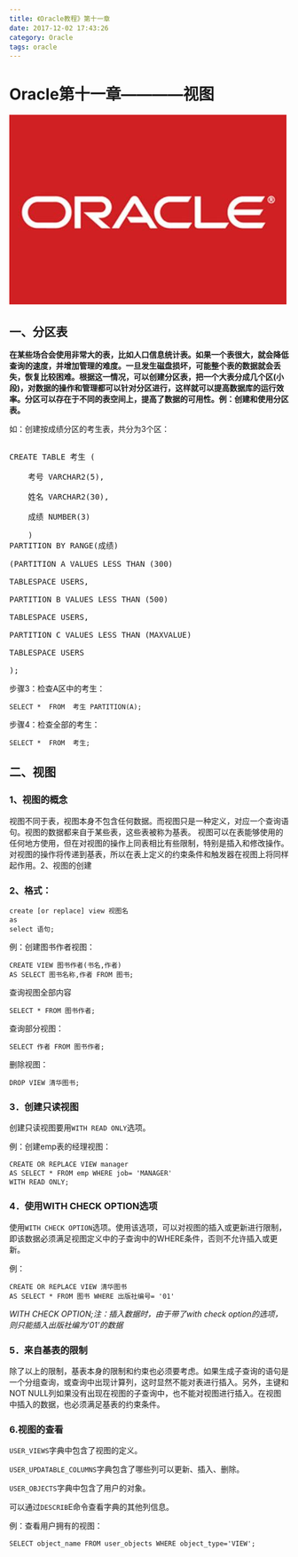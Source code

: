 ```yaml
---
title: 《Oracle教程》第十一章
date: 2017-12-02 17:43:26
category: Oracle
tags: oracle
---
```

# Oracle第十一章————视图

![oraclelogo](https://github.com/No-Sky/storage/raw/master/pic/OracleLogo1.jpg)
                                                                      <!-- more -->

## 一、分区表

**在某些场合会使用非常大的表，比如人口信息统计表。如果一个表很大，就会降低查询的速度，并增加管理的难度。一旦发生磁盘损坏，可能整个表的数据就会丢失，恢复比较困难。根据这一情况，可以创建分区表，把一个大表分成几个区(小段)，对数据的操作和管理都可以针对分区进行，这样就可以提高数据库的运行效率。分区可以存在于不同的表空间上，提高了数据的可用性。例：创建和使用分区表。**
		
如：创建按成绩分区的考生表，共分为3个区：
<pre>		
CREATE TABLE 考生 (
		
	考号 VARCHAR2(5),
		
	姓名 VARCHAR2(30),
		
	成绩 NUMBER(3)
	
	)
PARTITION BY RANGE(成绩)
		
(PARTITION A VALUES LESS THAN (300)
		
TABLESPACE USERS,
		
PARTITION B VALUES LESS THAN (500)
		
TABLESPACE USERS,
		
PARTITION C VALUES LESS THAN (MAXVALUE)
		
TABLESPACE USERS
		
);
</pre>

步骤3：检查A区中的考生：
		
	SELECT *  FROM  考生 PARTITION(A);
		
步骤4：检查全部的考生：
		
	SELECT *  FROM  考生;

## 二、视图

### 1、视图的概念

 视图不同于表，视图本身不包含任何数据。而视图只是一种定义，对应一个查询语句。视图的数据都来自于某些表，这些表被称为基表。    视图可以在表能够使用的任何地方使用，但在对视图的操作上同表相比有些限制，特别是插入和修改操作。对视图的操作将传递到基表，所以在表上定义的约束条件和触发器在视图上将同样起作用。2、视图的创建
 
### 2、格式：
	create [or replace] view 视图名 
    as
    select 语句;

例：创建图书作者视图：
		
	CREATE VIEW 图书作者(书名,作者) 		
	AS SELECT 图书名称,作者 FROM 图书;

查询视图全部内容
		
	SELECT * FROM 图书作者;    

查询部分视图：
		
	SELECT 作者 FROM 图书作者;
		
删除视图：
		
	DROP VIEW 清华图书;

### 3．创建只读视图
		
创建只读视图要用`WITH READ ONLY`选项。
		
例：创建emp表的经理视图：
		
	CREATE OR REPLACE VIEW manager 
	AS SELECT * FROM emp WHERE job= 'MANAGER'
	WITH READ ONLY;

### 4．使用WITH CHECK OPTION选项
		
使用`WITH CHECK OPTION`选项。使用该选项，可以对视图的插入或更新进行限制，即该数据必须满足视图定义中的子查询中的WHERE条件，否则不允许插入或更新。

例：

	CREATE OR REPLACE VIEW 清华图书 		
	AS SELECT * FROM 图书 WHERE 出版社编号= '01'
		
*WITH CHECK OPTION;注：插入数据时，由于带了with check option的选项，则只能插入出版社编为'01'的数据*

### 5．来自基表的限制
		
   除了以上的限制，基表本身的限制和约束也必须要考虑。如果生成子查询的语句是一个分组查询，或查询中出现计算列，这时显然不能对表进行插入。另外，主键和NOT NULL列如果没有出现在视图的子查询中，也不能对视图进行插入。在视图中插入的数据，也必须满足基表的约束条件。

### 6.视图的查看
		
`USER_VIEWS`字典中包含了视图的定义。
		
`USER_UPDATABLE_COLUMNS`字典包含了哪些列可以更新、插入、删除。
		
`USER_OBJECTS`字典中包含了用户的对象。
		
可以通过`DESCRIB`E命令查看字典的其他列信息。

例：查看用户拥有的视图：
		
	SELECT object_name FROM user_objects WHERE object_type='VIEW';
